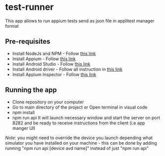 # test-runner

This app allows to run appium tests send as json file in applitest manager format

## Pre-requisites

-   Install NodeJs and NPM - Follow [this link](https://nodejs.org/en)
-   Install Appium - Follow [this link](https://appium.io/docs/en/2.0/quickstart/install/)
-   Install Android Studio - Follow [this link](https://developer.android.com/studio)
-   Install Android driver - Follow all instruction in [this link](https://appium.io/docs/en/2.0/quickstart/uiauto2-driver/)
-   Install Appium Inspector - Follow [this link](https://github.com/appium/appium-inspector/releases)

## Running the app

-   Clone repository on your computer
-   Go to main directory of the project or Open terminal in visual code
-   npm install
-   npm run api
    It will launch necessary window and start the server on port 8282 and be ready to receive instructions from the client (i.e app manger UI)

_Note_: you might need to override the device you launch depending what simulator you have installed on your machine - this can be done by adding running "npm run api [device avd name]" instead of just "npm run api"
